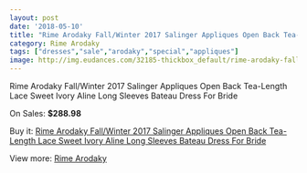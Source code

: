 ```yaml
---
layout: post
date: '2018-05-10'
title: "Rime Arodaky Fall/Winter 2017 Salinger Appliques Open Back Tea-Length Lace Sweet Ivory Aline Long Sleeves Bateau Dress For Bride"
category: Rime Arodaky
tags: ["dresses","sale","arodaky","special","appliques"]
image: http://img.eudances.com/32185-thickbox_default/rime-arodaky-fall-winter-2017-salinger-appliques-open-back-tea-length-lace-sweet-ivory-aline-long-sleeves-bateau-dress-for-bride.jpg
---
```

Rime Arodaky Fall/Winter 2017 Salinger Appliques Open Back Tea-Length Lace Sweet Ivory Aline Long Sleeves Bateau Dress For Bride

On Sales: **$288.98**
<a href="https://www.eudances.com/en/rime-arodaky/10009-rime-arodaky-fall-winter-2017-salinger-appliques-open-back-tea-length-lace-sweet-ivory-aline-long-sleeves-bateau-dress-for-bride.html"><amp-img layout="responsive" width="600" height="600" src="//img.eudances.com/32185-thickbox_default/rime-arodaky-fall-winter-2017-salinger-appliques-open-back-tea-length-lace-sweet-ivory-aline-long-sleeves-bateau-dress-for-bride.jpg" alt="Rime Arodaky Fall/Winter 2017 Salinger Appliques Open Back Tea-Length Lace Sweet Ivory Aline Long Sleeves Bateau Dress For Bride 0" /></a>
<a href="https://www.eudances.com/en/rime-arodaky/10009-rime-arodaky-fall-winter-2017-salinger-appliques-open-back-tea-length-lace-sweet-ivory-aline-long-sleeves-bateau-dress-for-bride.html"><amp-img layout="responsive" width="600" height="600" src="//img.eudances.com/32191-thickbox_default/rime-arodaky-fall-winter-2017-salinger-appliques-open-back-tea-length-lace-sweet-ivory-aline-long-sleeves-bateau-dress-for-bride.jpg" alt="Rime Arodaky Fall/Winter 2017 Salinger Appliques Open Back Tea-Length Lace Sweet Ivory Aline Long Sleeves Bateau Dress For Bride 1" /></a>
<a href="https://www.eudances.com/en/rime-arodaky/10009-rime-arodaky-fall-winter-2017-salinger-appliques-open-back-tea-length-lace-sweet-ivory-aline-long-sleeves-bateau-dress-for-bride.html"><amp-img layout="responsive" width="600" height="600" src="//img.eudances.com/32190-thickbox_default/rime-arodaky-fall-winter-2017-salinger-appliques-open-back-tea-length-lace-sweet-ivory-aline-long-sleeves-bateau-dress-for-bride.jpg" alt="Rime Arodaky Fall/Winter 2017 Salinger Appliques Open Back Tea-Length Lace Sweet Ivory Aline Long Sleeves Bateau Dress For Bride 2" /></a>
<a href="https://www.eudances.com/en/rime-arodaky/10009-rime-arodaky-fall-winter-2017-salinger-appliques-open-back-tea-length-lace-sweet-ivory-aline-long-sleeves-bateau-dress-for-bride.html"><amp-img layout="responsive" width="600" height="600" src="//img.eudances.com/32189-thickbox_default/rime-arodaky-fall-winter-2017-salinger-appliques-open-back-tea-length-lace-sweet-ivory-aline-long-sleeves-bateau-dress-for-bride.jpg" alt="Rime Arodaky Fall/Winter 2017 Salinger Appliques Open Back Tea-Length Lace Sweet Ivory Aline Long Sleeves Bateau Dress For Bride 3" /></a>
<a href="https://www.eudances.com/en/rime-arodaky/10009-rime-arodaky-fall-winter-2017-salinger-appliques-open-back-tea-length-lace-sweet-ivory-aline-long-sleeves-bateau-dress-for-bride.html"><amp-img layout="responsive" width="600" height="600" src="//img.eudances.com/32188-thickbox_default/rime-arodaky-fall-winter-2017-salinger-appliques-open-back-tea-length-lace-sweet-ivory-aline-long-sleeves-bateau-dress-for-bride.jpg" alt="Rime Arodaky Fall/Winter 2017 Salinger Appliques Open Back Tea-Length Lace Sweet Ivory Aline Long Sleeves Bateau Dress For Bride 4" /></a>
<a href="https://www.eudances.com/en/rime-arodaky/10009-rime-arodaky-fall-winter-2017-salinger-appliques-open-back-tea-length-lace-sweet-ivory-aline-long-sleeves-bateau-dress-for-bride.html"><amp-img layout="responsive" width="600" height="600" src="//img.eudances.com/32187-thickbox_default/rime-arodaky-fall-winter-2017-salinger-appliques-open-back-tea-length-lace-sweet-ivory-aline-long-sleeves-bateau-dress-for-bride.jpg" alt="Rime Arodaky Fall/Winter 2017 Salinger Appliques Open Back Tea-Length Lace Sweet Ivory Aline Long Sleeves Bateau Dress For Bride 5" /></a>
<a href="https://www.eudances.com/en/rime-arodaky/10009-rime-arodaky-fall-winter-2017-salinger-appliques-open-back-tea-length-lace-sweet-ivory-aline-long-sleeves-bateau-dress-for-bride.html"><amp-img layout="responsive" width="600" height="600" src="//img.eudances.com/32186-thickbox_default/rime-arodaky-fall-winter-2017-salinger-appliques-open-back-tea-length-lace-sweet-ivory-aline-long-sleeves-bateau-dress-for-bride.jpg" alt="Rime Arodaky Fall/Winter 2017 Salinger Appliques Open Back Tea-Length Lace Sweet Ivory Aline Long Sleeves Bateau Dress For Bride 6" /></a>

Buy it: [Rime Arodaky Fall/Winter 2017 Salinger Appliques Open Back Tea-Length Lace Sweet Ivory Aline Long Sleeves Bateau Dress For Bride](https://www.eudances.com/en/rime-arodaky/10009-rime-arodaky-fall-winter-2017-salinger-appliques-open-back-tea-length-lace-sweet-ivory-aline-long-sleeves-bateau-dress-for-bride.html "Rime Arodaky Fall/Winter 2017 Salinger Appliques Open Back Tea-Length Lace Sweet Ivory Aline Long Sleeves Bateau Dress For Bride")

View more: [Rime Arodaky](https://www.eudances.com/en/156-rime-arodaky "Rime Arodaky")